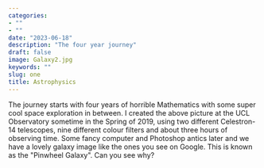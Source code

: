 ```yaml
---
categories:
- ""
- ""
date: "2023-06-18"
description: "The four year journey"
draft: false
image: Galaxy2.jpg
keywords: ""
slug: one
title: Astrophysics
---
```


The journey starts with four years of horrible Mathematics with some super cool
space exploration in between. I created the above picture at the UCL Observatory 
sometime in the Spring of 2019, using two different Celestron-14 telescopes, nine 
different colour filters and about three hours of observing time. Some fancy computer 
and Photoshop antics later and we have a lovely galaxy image like the ones you see on Google.
This is known as the "Pinwheel Galaxy". Can you see why? 
